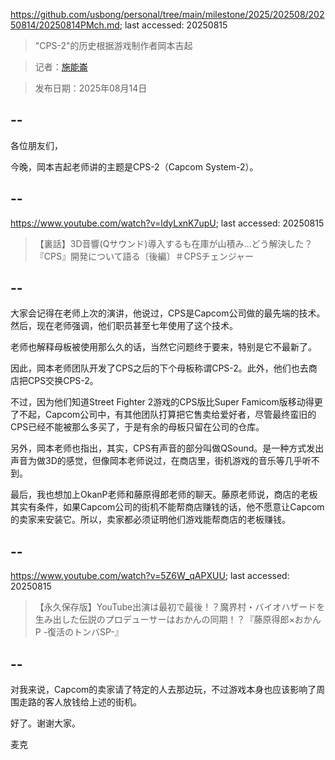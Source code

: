 https://github.com/usbong/personal/tree/main/milestone/2025/202508/20250814/20250814PMch.md; last accessed: 20250815

> "CPS-2"的历史根据游戏制作者岡本吉起

> 记者：[施能崙](https://www.linkedin.com/in/michaelsyson/)

> 发布日期：2025年08月14日

## --

各位朋友们，

今晚，岡本吉起老师讲的主题是CPS-2（Capcom System-2）。

## --

https://www.youtube.com/watch?v=ldyLxnK7upU; last accessed: 20250815

> 【裏話】3D音響(Qサウンド)導入するも在庫が山積み…どう解決した？『CPS』開発について語る〔後編〕＃CPSチェンジャー

## --

大家会记得在老师上次的演讲，他说过，CPS是Capcom公司做的最先端的技术。然后，现在老师强调，他们职员甚至七年使用了这个技术。

老师也解释母板被使用那么久的话，当然它问题终于要来，特别是它不最新了。

因此，岡本老师团队开发了CPS之后的下个母板称谓CPS-2。此外，他们也去商店把CPS交换CPS-2。

不过，因为他们知道Street Fighter 2游戏的CPS版比Super Famicom版移动得更了不起，Capcom公司中，有其他团队打算把它售卖给爱好者，尽管最终蛮旧的CPS已经不能被那么多买了，于是有余的母板只留在公司的仓库。

另外，岡本老师也指出，其实，CPS有声音的部分叫做QSound。是一种方式发出声音为做3D的感觉，但像岡本老师说过，在商店里，街机游戏的音乐等几乎听不到。

最后，我也想加上OkanP老师和藤原得郎老师的聊天。藤原老师说，商店的老板其实有条件，如果Capcom公司的街机不能帮商店赚钱的话，他不愿意让Capcom的卖家来安装它。所以，卖家都必须证明他们游戏能帮商店的老板赚钱。

## --

https://www.youtube.com/watch?v=5Z6W_qAPXUU; last accessed: 20250815

> 【永久保存版】YouTube出演は最初で最後！？魔界村・バイオハザードを生み出した伝説のプロデューサーはおかんの同期！？『藤原得郎×おかんP -復活のトンバSP-』 

## --

对我来说，Capcom的卖家请了特定的人去那边玩，不过游戏本身也应该影响了周围走路的客人放钱给上述的街机。

好了。谢谢大家。

麦克